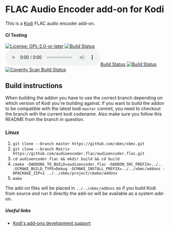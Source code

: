 # FLAC Audio Encoder add-on for Kodi

This is a [Kodi](https://kodi.tv) FLAC audio encoder add-on.

#### CI Testing
[![License: GPL-2.0-or-later](https://img.shields.io/badge/License-GPL%20v2+-blue.svg)](LICENSE.md)
[![Build Status](https://travis-ci.com/xbmc/audioencoder.flac.svg?branch=Matrix)](https://travis-ci.com/xbmc/audioencoder.flac/branches)
[![Build Status](https://dev.azure.com/teamkodi/binary-addons/_apis/build/status/xbmc.audioencoder.flac?branchName=Matrix)](https://dev.azure.com/teamkodi/binary-addons/_build/latest?definitionId=21&branchName=Matrix)
[![Build Status](https://jenkins.kodi.tv/view/Addons/job/xbmc/job/audioencoder.flac/job/Matrix/badge/icon)](https://jenkins.kodi.tv/blue/organizations/jenkins/xbmc%2Faudioencoder.flac/branches/)
[![Coverity Scan Build Status](https://scan.coverity.com/projects/5120/badge.svg)](https://scan.coverity.com/projects/5120)
<!--- [![Build Status](https://ci.appveyor.com/api/projects/status/github/xbmc/audioencoder.flac?branch=Matrix&svg=true)](https://ci.appveyor.com/project/xbmc/audioencoder-flac?branch=Matrix) -->

## Build instructions

When building the addon you have to use the correct branch depending on which version of Kodi you're building against.
If you want to build the addon to be compatible with the latest kodi `master` commit, you need to checkout the branch with the current kodi codename.
Also make sure you follow this README from the branch in question.

### Linux

1. `git clone --branch master https://github.com/xbmc/xbmc.git`
2. `git clone --branch Matrix https://github.com/audioencoder.flac/audioencoder.flac.git`
3. `cd audioencoder.flac && mkdir build && cd build`
4. `cmake -DADDONS_TO_BUILD=audioencoder.flac -DADDON_SRC_PREFIX=../.. -DCMAKE_BUILD_TYPE=Debug -DCMAKE_INSTALL_PREFIX=../../xbmc/addons -DPACKAGE_ZIP=1 ../../xbmc/project/cmake/addons`
5. `make`

The add-on files will be placed in `../../xbmc/addons` so if you build Kodi from source and run it directly 
the add-on will be available as a system add-on.

##### Useful links

* [Kodi's add-ons development support](https://forum.kodi.tv/forumdisplay.php?fid=26)
